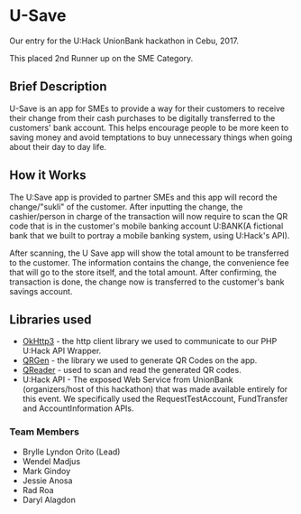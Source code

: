 # U-Save
<p>Our entry for the U:Hack UnionBank hackathon in Cebu, 2017.</p>
<p>This placed 2nd Runner up on the SME Category.</p>


## Brief Description
U-Save is an app for SMEs to provide a way for their customers to receive their change from their cash purchases to be digitally transferred to the customers' bank account. This helps encourage people to be more keen to saving money and avoid temptations to buy unnecessary things when going about their day to day life.

## How it Works
The U:Save app is provided to partner SMEs and this app will record the change/"sukli" of the customer. After inputting the change, the cashier/person in charge of the transaction will now require to scan the QR code that is in the customer's mobile banking account U:BANK(A fictional bank that we built to portray a mobile banking system, using U:Hack's API). 

After scanning, the U Save app will show the total amount to be transferred to the customer. The information contains the change, the convenience fee that will go to the store itself, and the total amount. After confirming, the transaction is done, the change now is transferred to the customer's bank savings account.

## Libraries used
- [OkHttp3](https://github.com/square/okhttp) - the http client library we used to communicate to our PHP U:Hack API Wrapper.
- [QRGen](https://github.com/kenglxn/QRGen) - the library we used to generate QR Codes on the app.
- [QReader](https://github.com/nisrulz/qreader) - used to scan and read the generated QR codes.
- U:Hack API - The exposed Web Service from UnionBank (organizers/host of this hackathon) that was made available entirely for this event.
We specifically used the RequestTestAccount, FundTransfer and AccountInformation APIs.

### Team Members
- Brylle Lyndon Orito (Lead)
- Wendel Madjus
- Mark Gindoy
- Jessie Anosa
- Rad Roa
- Daryl Alagdon
